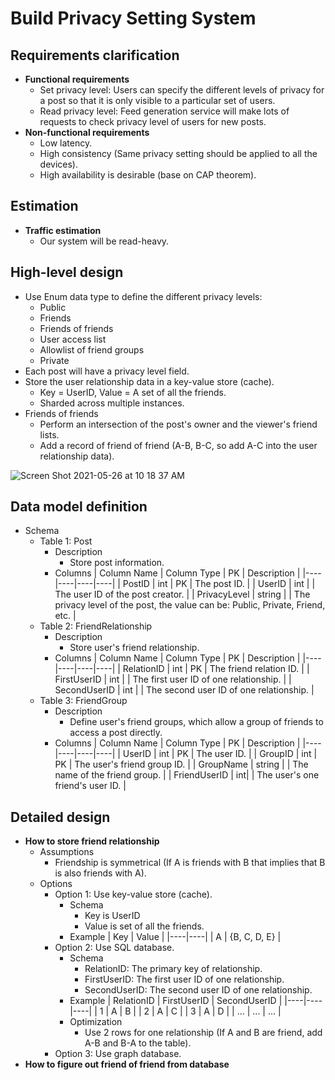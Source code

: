 # Build Privacy Setting System

## Requirements clarification
- **Functional requirements**
   - Set privacy level: Users can specify the different levels of privacy for a post so that it is only visible to a particular set of users.
   - Read privacy level: Feed generation service will make lots of requests to check privacy level of users for new posts.
- **Non-functional requirements**
   - Low latency.
   - High consistency (Same privacy setting should be applied to all the devices).
   - High availability is desirable (base on CAP theorem).

## Estimation
- **Traffic estimation**
   - Our system will be read-heavy.

## High-level design
- Use Enum data type to define the different privacy levels:
   - Public
   - Friends
   - Friends of friends
   - User access list
   - Allowlist of friend groups
   - Private
- Each post will have a privacy level field.
- Store the user relationship data in a key-value store (cache).
   - Key = UserID, Value = A set of all the friends.
   - Sharded across multiple instances.
- Friends of friends
   - Perform an intersection of the post's owner and the viewer's friend lists.
   - Add a record of friend of friend (A-B, B-C, so add A-C into the user relationship data).

![Screen Shot 2021-05-26 at 10 18 37 AM](https://user-images.githubusercontent.com/8989447/119695773-c42af780-be0b-11eb-945a-ca3b49660318.png)


## Data model definition
- Schema
   - Table 1: Post
      - Description
         - Store post information.
      - Columns
        | Column Name | Column Type | PK | Description |
        |----|----|----|----|
        | PostID | int | PK | The post ID. |
        | UserID | int | | The user ID of the post creator. |
        | PrivacyLevel | string | | The privacy level of the post, the value can be: Public, Private, Friend, etc. |
   - Table 2: FriendRelationship
      - Description
         - Store user's friend relationship.
      - Columns
        | Column Name | Column Type | PK | Description |
        |----|----|----|----|
        | RelationID | int | PK | The friend relation ID. |
        | FirstUserID | int | | The first user ID of one relationship. |
        | SecondUserID | int | | The second user ID of one relationship. |
   - Table 3: FriendGroup
      - Description
         - Define user's friend groups, which allow a group of friends to access a post directly.
      - Columns
        | Column Name | Column Type | PK | Description |
        |----|----|----|----|
        | UserID | int | PK | The user ID. |
        | GroupID | int | PK | The user's friend group ID. |
        | GroupName | string | | The name of the friend group. |
        | FriendUserID | int| | The user's one friend's user ID. |
         
## Detailed design
- **How to store friend relationship**
   - Assumptions
      - Friendship is symmetrical (If A is friends with B that implies that B is also friends with A).
   - Options
      - Option 1: Use key-value store (cache).
         - Schema
            - Key is UserID
            - Value is set of all the friends.
         - Example
           | Key | Value |
           |----|----|
           | A | {B, C, D, E} |
      - Option 2: Use SQL database.
         - Schema
           - RelationID: The primary key of relationship.
           - FirstUserID: The first user ID of one relationship.
           - SecondUserID: The second user ID of one relationship.
         - Example
           | RelationID | FirstUserID | SecondUserID |
           |----|----|----|
           | 1 | A | B |
           | 2 | A | C |
           | 3 | A | D | 
           | ... | ... | ... |
         - Optimization
            - Use 2 rows for one relationship (If A and B are friend, add A-B and B-A to the table).
      - Option 3: Use graph database.
- **How to figure out friend of friend from database**
